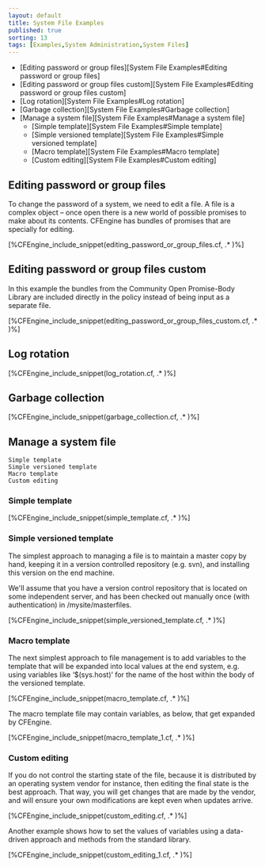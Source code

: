 ```yaml
---
layout: default
title: System File Examples
published: true
sorting: 13
tags: [Examples,System Administration,System Files]
---
```


* [Editing password or group files][System File Examples#Editing password or group files]
* [Editing password or group files custom][System File Examples#Editing password or group files custom]
* [Log rotation][System File Examples#Log rotation]
* [Garbage collection][System File Examples#Garbage collection]
* [Manage a system file][System File Examples#Manage a system file]
  * [Simple template][System File Examples#Simple template]
  * [Simple versioned template][System File Examples#Simple versioned template]
  * [Macro template][System File Examples#Macro template]
  * [Custom editing][System File Examples#Custom editing]

## Editing password or group files ##

To change the password of a system, we need to edit a file. A file is a complex object – once open there is a new world of possible promises to make about its contents. CFEngine has bundles of promises that are specially for editing.


[%CFEngine_include_snippet(editing_password_or_group_files.cf, .* )%]

## Editing password or group files custom ##

In this example the bundles from the Community Open Promise-Body Library are included directly in the policy instead of being input as a separate file.


[%CFEngine_include_snippet(editing_password_or_group_files_custom.cf, .* )%]

## Log rotation


[%CFEngine_include_snippet(log_rotation.cf, .* )%]

## Garbage collection


[%CFEngine_include_snippet(garbage_collection.cf, .* )%]

## Manage a system file

    Simple template
    Simple versioned template
    Macro template
    Custom editing

### Simple template


[%CFEngine_include_snippet(simple_template.cf, .* )%]

### Simple versioned template

The simplest approach to managing a file is to maintain a master copy by hand, keeping it in a version controlled repository (e.g. svn), and installing this version on the end machine.

We'll assume that you have a version control repository that is located on some independent server, and has been checked out manually once (with authentication) in /mysite/masterfiles.


[%CFEngine_include_snippet(simple_versioned_template.cf, .* )%]

### Macro template

The next simplest approach to file management is to add variables to the template that will be expanded into local values at the end system, e.g. using variables like ‘$(sys.host)’ for the name of the host within the body of the versioned template.


[%CFEngine_include_snippet(macro_template.cf, .* )%]

The macro template file may contain variables, as below, that get expanded by CFEngine.


[%CFEngine_include_snippet(macro_template_1.cf, .* )%]

### Custom editing

If you do not control the starting state of the file, because it is distributed by an operating system vendor for instance, then editing the final state is the best approach. That way, you will get changes that are made by the vendor, and will ensure your own modifications are kept even when updates arrive.


[%CFEngine_include_snippet(custom_editing.cf, .* )%]

Another example shows how to set the values of variables using a data-driven approach and methods from the standard library.

[%CFEngine_include_snippet(custom_editing_1.cf, .* )%]
